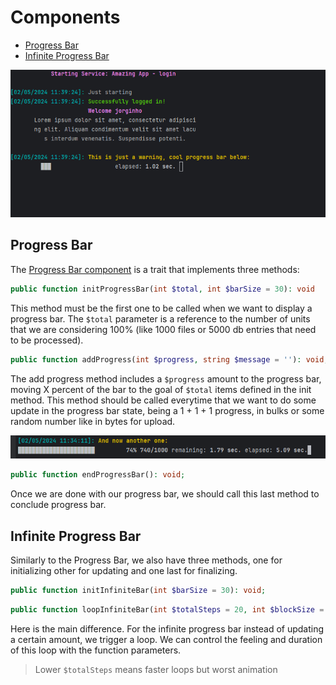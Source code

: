 # Components

- [Progress Bar](#progress-bar)
- [Infinite Progress Bar](#infinite-progress-bar)

![Progress Bar Gif](./../assets/progress-bars.gif)

## Progress Bar
The [Progress Bar component](./../src/Components/ProgressBar.php) is a trait
that implements three methods:
```php
public function initProgressBar(int $total, int $barSize = 30): void
```
This method must be the first one to be called when we want to display a
progress bar. The ``$total`` parameter is a reference to the number of units
that we are considering 100% (like 1000 files or 5000 db entries that need to
be processed).

```php
public function addProgress(int $progress, string $message = ''): void;
```
The add progress method includes a ``$progress`` amount to the progress bar,
moving X percent of the bar to the goal of ``$total`` items defined in the 
init method.
This method should be called everytime that we want to do some update in the
progress bar state, being a 1 + 1 + 1 progress, in bulks or some random number
like in bytes for upload.

![Progress Bar](../assets/progress-bar.png)

```php
public function endProgressBar(): void;
```
Once we are done with our progress bar, we should call this last method to
conclude progress bar.

## Infinite Progress Bar
Similarly to the Progress Bar, we also have three methods, one for initializing
other for updating and one last for finalizing.

```php
public function initInfiniteBar(int $barSize = 30): void;
```

```php
public function loopInfiniteBar(int $totalSteps = 20, int $blockSize = 3): void;
```
Here is the main difference. For the infinite progress bar instead of updating
a certain amount, we trigger a loop. We can control the feeling and duration of
this loop with the function parameters.

> Lower ``$totalSteps`` means faster loops but worst animation
